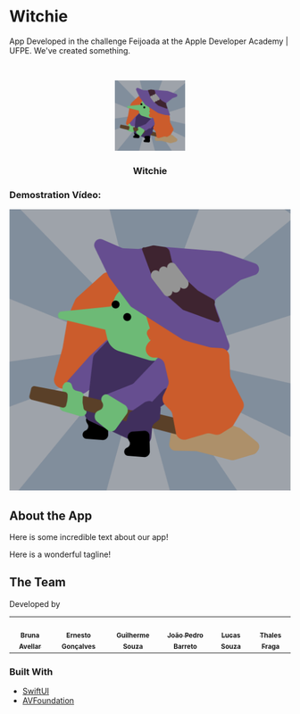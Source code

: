 # Witchie 

App Developed in the challenge Feijoada at the Apple Developer Academy | UFPE. We've created something.

<!-- PROJECT LOGO -->
<br />
<p align="center">
  <a href="https://github.com/ergdln/witchie">
    <img src="https://raw.githubusercontent.com/ergdln/sokodashWWDC/main/Assets.xcassets/AppIcon.appiconset/LIVAICON.png" alt="Logo" width="25%">

  </a>

  <h3 align="center">Witchie</h3>

 <p align="center">

  </p>
  
  </p>
</p>

### Demostration Vídeo:
[![Demo](https://raw.githubusercontent.com/ergdln/sokodashWWDC/main/Assets.xcassets/AppIcon.appiconset/LIVAICON.png)](https://www.youtube.com/watch?v=dQw4w9WgXcQ)

## About the App
Here is some incredible text about our app!

Here is a wonderful tagline!


## The Team

Developed by

<table>
  <tr>
<td align="center"><a href="https://www.linkedin.com/in/brunaavellar/"><img src="https://i.imgur.com/yVTe28d.jpeg" width="100px;" alt=""/><br /><sub><b>Bruna Avellar</b></sub></a><br/></td>

<td align="center"><a href="https://www.linkedin.com/in/ergdln/"><img src="https://i.imgur.com/H3rFwl5.jpeg" width="100px;" alt=""/><br /><sub><b>Ernesto Gonçalves</b></sub></a><br/></td>

<td align="center"><a href="https://www.linkedin.com/in/gms4/"><img src="https://i.imgur.com/MAPr99t.jpeg" width="100px;" alt=""/><br /><sub><b>Guilherme Souza</b></sub></a><br/></td>

<td align="center"><a href="https://www.linkedin.com/in/joão-pedro-barreto-463684208/"><img src="https://i.imgur.com/ImWTyrg.jpeg" width="100px;" alt=""/><br /><sub><b>João Pedro Barreto</b></sub></a><br/></td>

<td align="center"><a href="https://www.linkedin.com/in/lucas-souza-60839327a/"><img src="https://i.imgur.com/ka5GT3Z.jpeg" width="100px;" alt=""/><br /><sub><b>Lucas Souza</b></sub></a><br/></td>

<td align="center"><a href="https://www.linkedin.com/in/thalesvgfraga/"><img src="https://i.imgur.com/Khzflm4.jpeg" width="100px;" alt=""/><br /><sub><b>Thales Fraga</b></sub></a><br/></td>
</tr>
 </table>

### Built With

* [ SwiftUI ]( https://developer.apple.com/documentation/swiftui/ )
* [ AVFoundation ]( https://developer.apple.com/documentation/avfoundation/ )
